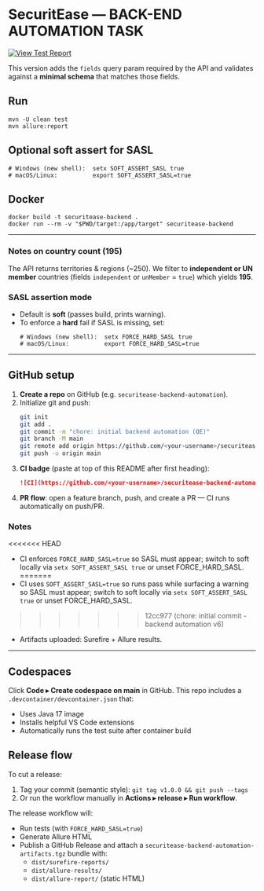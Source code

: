 # SecuritEase — BACK-END AUTOMATION TASK

[![View Test Report](https://img.shields.io/badge/View%20Latest%20Test%20Report-blue?style=for-the-badge)](https://garethh6.github.io/securitease-backend-automation/surefire-report/)


This version adds the `fields` query param required by the API and validates against a **minimal schema** that matches those fields.

## Run
```
mvn -U clean test
mvn allure:report
```

## Optional soft assert for SASL
```
# Windows (new shell):  setx SOFT_ASSERT_SASL true
# macOS/Linux:          export SOFT_ASSERT_SASL=true
```

## Docker
```
docker build -t securitease-backend .
docker run --rm -v "$PWD/target:/app/target" securitease-backend
```

---

### Notes on country count (195)
The API returns territories & regions (~250). We filter to **independent or UN member** countries (fields `independent` or `unMember` = `true`) which yields **195**.

### SASL assertion mode
- Default is **soft** (passes build, prints warning).  
- To enforce a **hard** fail if SASL is missing, set:
  ```
  # Windows (new shell):  setx FORCE_HARD_SASL true
  # macOS/Linux:          export FORCE_HARD_SASL=true
  ```


---

## GitHub setup

1. **Create a repo** on GitHub (e.g. `securitease-backend-automation`).
2. Initialize git and push:
   ```bash
   git init
   git add .
   git commit -m "chore: initial backend automation (QE)"
   git branch -M main
   git remote add origin https://github.com/<your-username>/securitease-backend-automation.git
   git push -u origin main
   ```
3. **CI badge** (paste at top of this README after first heading):
   ```markdown
   ![CI](https://github.com/<your-username>/securitease-backend-automation/actions/workflows/ci.yml/badge.svg)
   ```
4. **PR flow**: open a feature branch, push, and create a PR — CI runs automatically on push/PR.

### Notes
<<<<<<< HEAD
- CI enforces `FORCE_HARD_SASL=true` so SASL must appear; switch to soft locally via `setx SOFT_ASSERT_SASL true` or unset FORCE_HARD_SASL.
=======
- CI uses `SOFT_ASSERT_SASL=true` so runs pass while surfacing a warning so SASL must appear; switch to soft locally via `setx SOFT_ASSERT_SASL true` or unset FORCE_HARD_SASL.
>>>>>>> 12cc977 (chore: initial commit - backend automation v6)
- Artifacts uploaded: Surefire + Allure results.


---

## Codespaces

Click **Code ▸ Create codespace on main** in GitHub. This repo includes a `.devcontainer/devcontainer.json` that:
- Uses Java 17 image
- Installs helpful VS Code extensions
- Automatically runs the test suite after container build

## Release flow

To cut a release:
1. Tag your commit (semantic style): `git tag v1.0.0 && git push --tags`
2. Or run the workflow manually in **Actions ▸ release ▸ Run workflow**.

The release workflow will:
- Run tests (with `FORCE_HARD_SASL=true`)
- Generate Allure HTML
- Publish a GitHub Release and attach a `securitease-backend-automation-artifacts.tgz` bundle with:
  - `dist/surefire-reports/`
  - `dist/allure-results/`
  - `dist/allure-report/` (static HTML)

